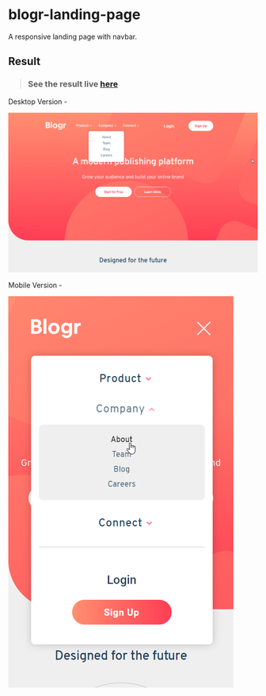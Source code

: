 # blogr-landing-page

A responsive landing page with navbar.

## Result

> ### See the result live [here](https://blogr-landing-page-alpha.vercel.app/)

Desktop Version -

[![vercel.com](./public/assets/github-image-desktop.png)](https://blogr-landing-page-alpha.vercel.app/)

Mobile Version -

[![vercel.com](./public/assets/github-image-mobile.png)](https://blogr-landing-page-alpha.vercel.app/)
